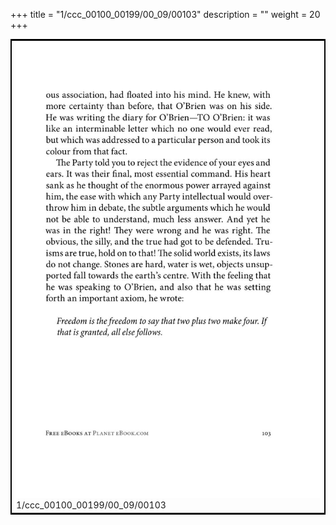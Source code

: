 +++
title = "1/ccc_00100_00199/00_09/00103"
description = ""
weight = 20
+++

<table style="border:2px solid black;max-width:800px;max-height:800px;" 
><tr><td>
<img class="center-fit-jpg"
src="/jpg_/out_jpg_1984__103.jpg">
1/ccc_00100_00199/00_09/00103
</img></td></tr></table>
